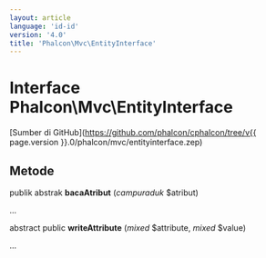 ```yaml
---
layout: article
language: 'id-id'
version: '4.0'
title: 'Phalcon\Mvc\EntityInterface'
---
```

# Interface **Phalcon\Mvc\EntityInterface**

[Sumber di GitHub](https://github.com/phalcon/cphalcon/tree/v{{ page.version }}.0/phalcon/mvc/entityinterface.zep)

## Metode

publik abstrak **bacaAtribut** (*campuraduk* $atribut)

...

abstract public **writeAttribute** (*mixed* $attribute, *mixed* $value)

...